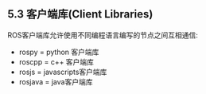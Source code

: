 ## 5.3 客户端库(Client Libraries)
ROS客户端库允许使用不同编程语言编写的节点之间互相通信:
- rospy = python 客户端库
- roscpp = c++ 客户端库
- rosjs = javascripts客户端库
- rosjava = java客户端库
